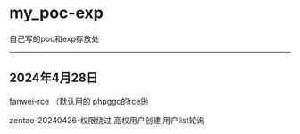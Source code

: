# my_poc-exp
自己写的poc和exp存放处

-----
## 2024年4月28日

fanwei-rce （默认用的 phpggc的rce9）

zentao-20240426-权限绕过 高权用户创建 用户list轮询
